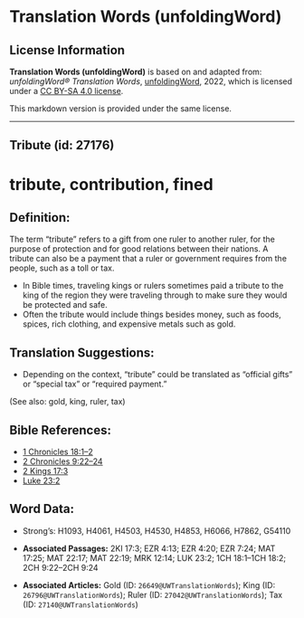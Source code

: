 # Translation Words (unfoldingWord)

## License Information

**Translation Words (unfoldingWord)** is based on and adapted from: _unfoldingWord® Translation Words_, [unfoldingWord](https://unfoldingword.org/utw), 2022, which is licensed under a [CC BY-SA 4.0 license](https://creativecommons.org/licenses/by-sa/4.0/legalcode.en).

This markdown version is provided under the same license.



--------------------------------

## Tribute (id: 27176)

tribute, contribution, fined
============================

Definition:
-----------

The term “tribute” refers to a gift from one ruler to another ruler, for the purpose of protection and for good relations between their nations. A tribute can also be a payment that a ruler or government requires from the people, such as a toll or tax.

* In Bible times, traveling kings or rulers sometimes paid a tribute to the king of the region they were traveling through to make sure they would be protected and safe.
* Often the tribute would include things besides money, such as foods, spices, rich clothing, and expensive metals such as gold.

Translation Suggestions:
------------------------

* Depending on the context, “tribute” could be translated as “official gifts” or “special tax” or “required payment.”

(See also: gold, king, ruler, tax)

Bible References:
-----------------

* [1 Chronicles 18:1–2](https://ref.ly/1Chr18:1-1Chr18:2)
* [2 Chronicles 9:22–24](https://ref.ly/2Chr9:22-2Chr9:24)
* [2 Kings 17:3](https://ref.ly/2Kgs17:3)
* [Luke 23:2](https://ref.ly/Luke23:2)

Word Data:
----------

* Strong’s: H1093, H4061, H4503, H4530, H4853, H6066, H7862, G54110

* **Associated Passages:** 2KI 17:3; EZR 4:13; EZR 4:20; EZR 7:24; MAT 17:25; MAT 22:17; MAT 22:19; MRK 12:14; LUK 23:2; 1CH 18:1–1CH 18:2; 2CH 9:22–2CH 9:24
* **Associated Articles:** Gold (ID: `26649@UWTranslationWords`); King (ID: `26796@UWTranslationWords`); Ruler (ID: `27042@UWTranslationWords`); Tax (ID: `27140@UWTranslationWords`)

